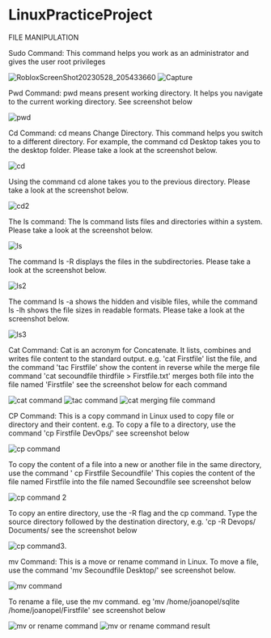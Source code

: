 # LinuxPracticeProject

FILE MANIPULATION

Sudo Command: This command helps you work as an administrator and gives the user root privileges

![RobloxScreenShot20230528_205433660](https://github.com/Nsidibeopel/LinuxPracticeProject/assets/143354400/07475c25-8746-4773-b2eb-9b714bd374d7)
![Capture](https://github.com/Nsidibeopel/LinuxPracticeProject/assets/143354400/2aa9ec7e-d4da-42d4-843a-a0af20f849de)

Pwd Command: pwd means present working directory. It helps you navigate to the current working directory. See screenshot below

![pwd](https://github.com/Nsidibeopel/LinuxPracticeProject/assets/143354400/05406b65-1449-414c-9ac5-298c1cf343b6)

Cd Command: cd means Change Directory. This command helps you switch to a different directory. For example, the command cd Desktop takes you to the desktop folder. Please take a look at the screenshot below.

![cd](https://github.com/Nsidibeopel/LinuxPracticeProject/assets/143354400/8b0c53d0-f5c7-4b47-808a-33eac40bbb71)

Using the command cd alone takes you to the previous directory. Please take a look at the screenshot below.

![cd2](https://github.com/Nsidibeopel/LinuxPracticeProject/assets/143354400/de115e19-dd5b-4a68-a3af-f31d3054676e)

The ls command: The ls command lists files and directories within a system. Please take a look at the screenshot below.

![ls](https://github.com/Nsidibeopel/LinuxPracticeProject/assets/143354400/f4dfe779-e56b-4ca1-a700-57e4c1692487)

The command ls -R displays the files in the subdirectories. Please take a look at the screenshot below.

![ls2](https://github.com/Nsidibeopel/LinuxPracticeProject/assets/143354400/8b13d8ac-6a4b-4ef2-8a44-86b4b4b9384e)

The command ls -a shows the hidden and visible files, while the command ls -lh shows the file sizes in readable formats. Please take a look at the screenshot below.

![ls3](https://github.com/Nsidibeopel/LinuxPracticeProject/assets/143354400/15f00fbf-dce0-43d8-a376-4a8d62b30478)


Cat Command: Cat is an acronym for Concatenate. It lists, combines and writes file content to the standard output. e.g. 'cat Firstfile' list the file, and the command 'tac Firstfile' show the content in reverse while the merge file command 'cat secoundfile thirdfile > Firstfile.txt' merges both file into the file named 'Firstfile'  see the screenshot below for each command

![cat command](https://github.com/Nsidibeopel/LinuxPracticeProject/assets/143354400/20c231e4-8df2-46ae-abc7-6cb8865788eb)
![tac command](https://github.com/Nsidibeopel/LinuxPracticeProject/assets/143354400/8dad90dc-3706-42fd-9463-3370eba113e0)
![cat merging file command](https://github.com/Nsidibeopel/LinuxPracticeProject/assets/143354400/215f94f8-6422-401f-8a12-e128a4f03b75)

CP Command: This is a copy command in Linux used to copy file or directory and their content. e.g. 
To copy a file to a directory, use the command 'cp Firstfile DevOps/'  see screenshot below

![cp command](https://github.com/Nsidibeopel/LinuxPracticeProject/assets/143354400/bf000fa8-a727-4e1c-ab64-078914a3350d)

To copy the content of a file into a new or another file in the same directory, use the command ' cp Firstfile Secoundfile' This copies the content of the file named Firstfile into the file named Secoundfile see screenshot below

![cp command 2](https://github.com/Nsidibeopel/LinuxPracticeProject/assets/143354400/f3a24d88-4f75-4653-ab07-28948541ec76)

To copy an entire directory, use the -R flag and the cp command. Type the source directory followed by the destination directory, e.g. 'cp -R Devops/ Documents/ see the screenshot below

![cp command3](https://github.com/Nsidibeopel/LinuxPracticeProject/assets/143354400/d69fa8d7-0706-4077-b3e5-a58af0210921).

mv Command: This is a move or rename command in Linux. 
To move a file, use the command 'mv Secoundfile Desktop/' see screenshot below.

![mv command](https://github.com/Nsidibeopel/LinuxPracticeProject/assets/143354400/ab6145a2-3008-4087-b691-ef13f6d141f3)

To rename a file, use the mv command. eg 'mv /home/joanopel/sqlite /home/joanopel/Firstfile' see screenshot below

![mv  or rename command](https://github.com/Nsidibeopel/LinuxPracticeProject/assets/143354400/8fa70113-b229-4f06-8841-9a8b3b0e0f39)
![mv  or rename command result](https://github.com/Nsidibeopel/LinuxPracticeProject/assets/143354400/802bb5e6-eef5-4f73-90e5-8b9dd9a74ce2)

